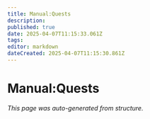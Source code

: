 ```yaml
---
title: Manual:Quests
description: 
published: true
date: 2025-04-07T11:15:33.061Z
tags: 
editor: markdown
dateCreated: 2025-04-07T11:15:30.861Z
---
```


# Manual:Quests

*This page was auto-generated from structure.*